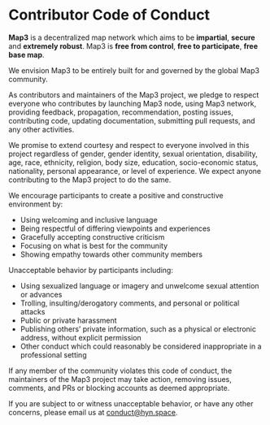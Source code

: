 # Contributor Code of Conduct

**Map3** is a decentralized map network which aims to be **impartial**, **secure** and **extremely robust**. Map3 is **free from control**, **free to participate**, **free base map**.

We envision Map3 to be entirely built for and governed by the global Map3 community.

As contributors and maintainers of the Map3 project, we pledge to respect everyone who contributes by launching Map3 node, using Map3 network, providing feedback, propagation, recommendation, posting issues, contributing code, updating documentation, submitting pull requests, and any other activities.

We promise to extend courtesy and respect to everyone involved in this project regardless of gender, gender identity, sexual orientation, disability, age, race, ethnicity, religion, body size, education, socio-economic status, nationality, personal appearance, or level of experience. We expect anyone contributing to the Map3 project to do the same.

We encourage participants to create a positive and constructive environment by:
- Using welcoming and inclusive language
- Being respectful of differing viewpoints and experiences
- Gracefully accepting constructive criticism
- Focusing on what is best for the community
- Showing empathy towards other community members

Unacceptable behavior by participants including:
- Using sexualized language or imagery and unwelcome sexual attention or advances
- Trolling, insulting/derogatory comments, and personal or political attacks
- Public or private harassment
- Publishing others’ private information, such as a physical or electronic address, without explicit permission
- Other conduct which could reasonably be considered inappropriate in a professional setting

If any member of the community violates this code of conduct, the maintainers of the Map3 project may take action, removing issues, comments, and PRs or blocking accounts as deemed appropriate.

If you are subject to or witness unacceptable behavior, or have any other concerns, please email us at [conduct@hyn.space](mailto:conduct@hyn.space).